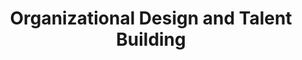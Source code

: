 ---
layout: sub-service
order: 6
title: "Organizational Design and Talent Building"
parent: "New Business Support"
description: "SLKone's Organizational Design & Talent Building services create a cohesive and high-performing workforce, aligning your organizational structure with strategic goals to drive excellence."
approach: "We assess your current organizational structure and talent capabilities to identify strengths and gaps. Our team works with leadership to design an optimized structure and develop talent strategies that foster collaboration, innovation, and high performance."
intro: "Transform your organization through tailored design and talent strategies that align structure with strategic goals for high performance."
focus_areas:
  - title: "Org Structure Assessment"
    content: "Evaluate your current organizational structure to identify strengths and areas for improvement."
    icon: "fa-sitemap"
  - title: "Talent Acquisition Strategy"
    content: "Develop strategies to attract and retain top talent aligned with your business goals."
    icon: "fa-user-plus"
  - title: "Role Development and Clarity"
    content: "Define clear roles and responsibilities to enhance accountability and performance."
    icon: "fa-id-badge"
  - title: "Leadership Development"
    content: "Implement training and development programs to cultivate effective leadership."
    icon: "fa-users-gear"
  - title: "Employee Engagement Programs"
    content: "Create initiatives to boost employee morale, satisfaction, and productivity."
    icon: "fa-hands-clapping"
why_choose:
  - "Comprehensive Organizational and Talent Expertise"
  - "Customized Strategies for Structure and Talent Alignment"
  - "Proven Success in Building High-Performing Teams"
  - "Focus on Leadership and Employee Development"
  - "Enhancing Collaboration and Innovation"
cta: "Contact us to design an organizational structure and talent strategy that drives your business forward and fosters a thriving workforce."
icon: "fa-people-group"
color: "coral"
image: "/assets/images/backgrounds/organizational-design-and-talent-building.webp"
permalink: /services/organizational-design-and-alignment/organizational-design-and-talent-building
redirect_to: /services/organizational-design-and-alignment#organizational-design-and-talent-building
---